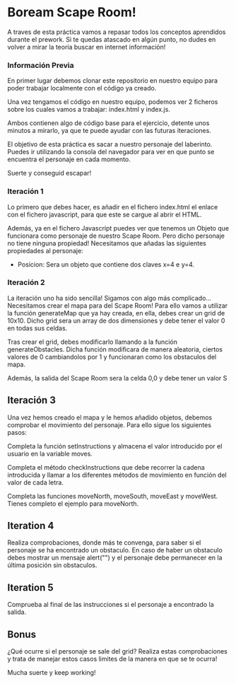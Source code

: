 # Boream Scape Room!

A traves de esta práctica vamos a repasar todos
los conceptos aprendidos durante el prework.
Si te quedas atascado en algún punto, no dudes en volver a mirar la teoría 
buscar en internet información!

### Información Previa

En primer lugar debemos clonar este repositorio en nuestro equipo
para poder trabajar localmente con el código ya creado. 

Una vez tengamos el código en nuestro equipo, podemos ver 2 ficheros 
sobre los cuales vamos a trabajar: index.html y index.js. 

Ambos contienen algo de código base para el ejercicio, detente unos 
minutos a mirarlo, ya que te puede ayudar con las futuras iteraciones.

El objetivo de esta práctica es sacar a nuestro personaje del laberinto.
Puedes ir utilizando la consola del navegador para ver en que punto se 
encuentra el personaje en cada momento. 

Suerte y conseguid escapar!

### Iteración 1

Lo primero que debes hacer, es añadir en el fichero index.html el 
enlace con el fichero javascript, para que este se cargue al abrir el HTML.

Además, ya en el fichero Javascript puedes ver que tenemos un Objeto que
funcionara como personaje de nuestro Scape Room. Pero dicho personaje no 
tiene ninguna propiedad! Necesitamos que añadas las siguientes propiedades al personaje:

* Posicion: Sera un objeto que contiene dos claves x=4 e y=4.

### Iteración 2

La iteración uno ha sido sencilla! Sigamos con algo más complicado...
Necesitamos crear el mapa para del Scape Room! Para ello 
vamos a utilizar la función generateMap que ya hay creada, en ella,
debes crear un grid de 10x10. Dicho grid sera un array de dos dimensiones y debe tener
el valor 0 en todas sus celdas.

Tras crear el grid, debes modificarlo llamando a la función generateObstacles.
Dicha función modificara de manera aleatoria, ciertos valores de 0 cambiandolos
por 1 y funcionaran como los obstaculos del mapa.

Además, la salida del Scape Room sera la celda 0,0 y debe tener un valor S

## Iteración 3

Una vez hemos creado el mapa y le hemos añadido objetos, debemos comprobar el
movimiento del personaje. Para ello sigue los siguientes pasos:

Completa la función setInstructions y almacena el valor introducido por el usuario
en la variable moves.

Completa el método checkInstructions que debe recorrer la cadena introducida y 
llamar a los diferentes métodos de movimiento en función del valor de cada letra.

Completa las funciones moveNorth, moveSouth, moveEast y moveWest. Tienes completo el ejemplo para moveNorth.


## Iteration 4

Realiza comprobaciones, donde más te convenga, para saber si el personaje se ha 
encontrado un obstaculo. En caso de haber un obstaculo debes mostrar un mensaje
alert("") y el personaje debe permanecer en la última posición sin obstaculos.

## Iteration 5

Comprueba al final de las instrucciones si el personaje a encontrado la salida.

## Bonus 

¿Qué ocurre si el personaje se sale del grid? Realiza estas comprobaciones
y trata de manejar estos casos limites de la manera en que se te ocurra!


Mucha suerte y keep working!
